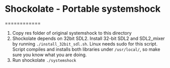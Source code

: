 # Shockolate - Portable systemshock
============

1. Copy res folder of original systemshock to this directory
2. Shockolate depends on 32bit SDL2. Install 32-bit SDL2 and SDL2_mixer by running `./install_32bit_sdl.sh`.
Linux needs sudo for this script. Script compiles and installs both libraries under `/usr/local/`, so make sure you know what you are doing.
3. Run shockolate `./systemshock`
